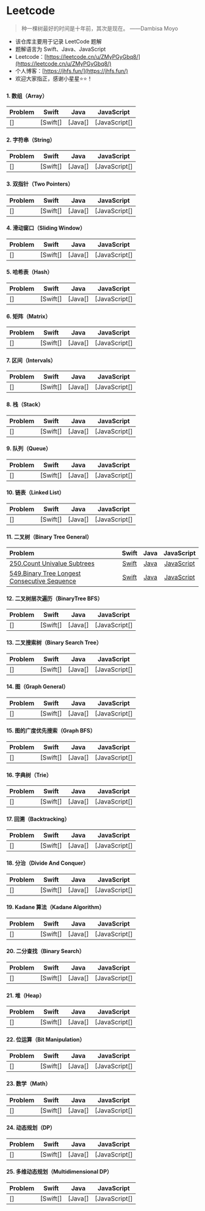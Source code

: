 # Leetcode

>
> 种一棵树最好的时间是十年前，其次是现在。 ——Dambisa Moyo
> 

* 该仓库主要用于记录 LeetCode 题解
* 题解语言为 Swift、Java、JavaScript
* Leetcode：[https://leetcode.cn/u/ZMyPGyGbq8/](https://leetcode.cn/u/ZMyPGyGbq8/)
* 个人博客：[https://jhfs.fun/](https://jhfs.fun/)
* 欢迎大家指正，感谢小星星⭐️⭐️！

#### 1. 数组（Array）

| Problem | Swift | Java | JavaScript |
|:---|:---:|:---:|:---:|
| [] | [Swift[] |  [Java[] |  [JavaScript[] | 

#### 2. 字符串（String）

| Problem | Swift | Java | JavaScript |
|:---|:---:|:---:|:---:|
| [] | [Swift[] |  [Java[] |  [JavaScript[] | 

#### 3. 双指针（Two Pointers）

| Problem | Swift | Java | JavaScript |
|:---|:---:|:---:|:---:|
| [] | [Swift[] |  [Java[] |  [JavaScript[] | 

#### 4. 滑动窗口（Sliding Window）

| Problem | Swift | Java | JavaScript |
|:---|:---:|:---:|:---:|
| [] | [Swift[] |  [Java[] |  [JavaScript[] | 

#### 5. 哈希表（Hash）

| Problem | Swift | Java | JavaScript |
|:---|:---:|:---:|:---:|
| [] | [Swift[] |  [Java[] |  [JavaScript[] | 

#### 6. 矩阵（Matrix）

| Problem | Swift | Java | JavaScript |
|:---|:---:|:---:|:---:|
| [] | [Swift[] |  [Java[] |  [JavaScript[] | 

#### 7. 区间（Intervals）

| Problem | Swift | Java | JavaScript |
|:---|:---:|:---:|:---:|
| [] | [Swift[] |  [Java[] |  [JavaScript[] | 

#### 8. 栈（Stack）

| Problem | Swift | Java | JavaScript |
|:---|:---:|:---:|:---:|
| [] | [Swift[] |  [Java[] |  [JavaScript[] | 

#### 9. 队列（Queue）

| Problem | Swift | Java | JavaScript |
|:---|:---:|:---:|:---:|
| [] | [Swift[] |  [Java[] |  [JavaScript[] | 

#### 10. 链表（Linked List）

| Problem | Swift | Java | JavaScript |
|:---|:---:|:---:|:---:|
| [] | [Swift[] |  [Java[] |  [JavaScript[] | 

#### 11. 二叉树（Binary Tree General）

| Problem | Swift | Java | JavaScript |
|:---|:---:|:---:|:---:|
| [250.Count Univalue Subtrees](https://leetcode.cn/problems/count-univalue-subtrees/) | [Swift](https://github.com/yujiuqie/Leetcode/blob/master/Swift/Leetcode.playground/Sources/11_BinaryTreeGeneral/LC_250_CountUnivalueSubtrees.swift) | [Java](https://github.com/yujiuqie/Leetcode/blob/master/Java/11_BinaryTreeGeneral/LC_250_CountUnivalueSubtrees.java) | [JavaScript](https://github.com/yujiuqie/Leetcode/blob/master/JavaScript/11_BinaryTreeGeneral/LC_250_CountUnivalueSubtrees.js)|
| [549.Binary Tree Longest Consecutive Sequence](https://leetcode.cn/problems/binary-tree-longest-consecutive-sequence-ii/) | [Swift](https://github.com/yujiuqie/Leetcode/blob/master/Swift/Leetcode.playground/Sources/11_BinaryTreeGeneral/LC_549_BinaryTreeLongestConsecutiveSequenceII.swift) | [Java](https://github.com/yujiuqie/Leetcode/blob/master/Java/11_BinaryTreeGeneral/LC_549_BinaryTreeLongestConsecutiveSequenceII.java) | [JavaScript](https://github.com/yujiuqie/Leetcode/blob/master/JavaScript/11_BinaryTreeGeneral/LC_549_BinaryTreeLongestConsecutiveSequenceII.js)|

#### 12. 二叉树层次遍历（BinaryTree BFS）

| Problem | Swift | Java | JavaScript |
|:---|:---:|:---:|:---:|
| [] | [Swift[] |  [Java[] |  [JavaScript[] | 

#### 13. 二叉搜索树（Binary Search Tree）

| Problem | Swift | Java | JavaScript |
|:---|:---:|:---:|:---:|
| [] | [Swift[] |  [Java[] |  [JavaScript[] | 

#### 14. 图（Graph General）

| Problem | Swift | Java | JavaScript |
|:---|:---:|:---:|:---:|
| [] | [Swift[] |  [Java[] |  [JavaScript[] | 

#### 15. 图的广度优先搜索（Graph BFS）

| Problem | Swift | Java | JavaScript |
|:---|:---:|:---:|:---:|
| [] | [Swift[] |  [Java[] |  [JavaScript[] | 

#### 16. 字典树（Trie）

| Problem | Swift | Java | JavaScript |
|:---|:---:|:---:|:---:|
| [] | [Swift[] |  [Java[] |  [JavaScript[] | 

#### 17. 回溯（Backtracking）

| Problem | Swift | Java | JavaScript |
|:---|:---:|:---:|:---:|
| [] | [Swift[] |  [Java[] |  [JavaScript[] | 

#### 18. 分治（Divide And Conquer）

| Problem | Swift | Java | JavaScript |
|:---|:---:|:---:|:---:|
| [] | [Swift[] |  [Java[] |  [JavaScript[] | 

#### 19. Kadane 算法（Kadane Algorithm）

| Problem | Swift | Java | JavaScript |
|:---|:---:|:---:|:---:|
| [] | [Swift[] |  [Java[] |  [JavaScript[] | 

#### 20. 二分查找（Binary Search）

| Problem | Swift | Java | JavaScript |
|:---|:---:|:---:|:---:|
| [] | [Swift[] |  [Java[] |  [JavaScript[] | 

#### 21. 堆（Heap）

| Problem | Swift | Java | JavaScript |
|:---|:---:|:---:|:---:|
| [] | [Swift[] |  [Java[] |  [JavaScript[] | 

#### 22. 位运算（Bit Manipulation）

| Problem | Swift | Java | JavaScript |
|:---|:---:|:---:|:---:|
| [] | [Swift[] |  [Java[] |  [JavaScript[] | 

#### 23. 数学（Math）

| Problem | Swift | Java | JavaScript |
|:---|:---:|:---:|:---:|
| [] | [Swift[] |  [Java[] |  [JavaScript[] | 

#### 24. 动态规划（DP）

| Problem | Swift | Java | JavaScript |
|:---|:---:|:---:|:---:|
| [] | [Swift[] |  [Java[] |  [JavaScript[] | 

#### 25. 多维动态规划（Multidimensional DP）

| Problem | Swift | Java | JavaScript |
|:---|:---:|:---:|:---:|
| [] | [Swift[] |  [Java[] |  [JavaScript[] | 


